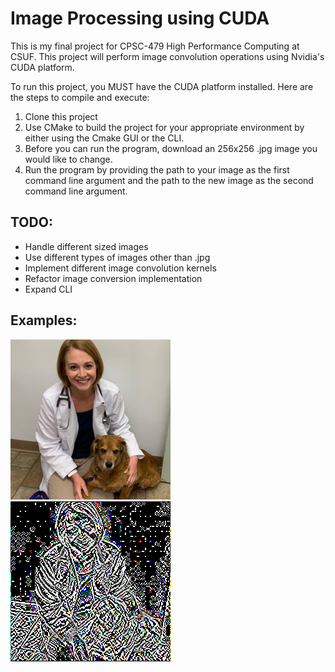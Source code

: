 # Image Processing using CUDA

This is my final project for CPSC-479 High Performance Computing at CSUF. This project will perform image convolution operations using Nvidia's CUDA platform.

To run this project, you MUST have the CUDA platform installed. 
Here are the steps to compile and execute:
1. Clone this project
2. Use CMake to build the project for your appropriate environment by either using the Cmake GUI or the CLI.
3. Before you can run the program, download an 256x256 .jpg image you would like to change.
4. Run the program by providing the path to your image as the first command line argument and the path to the new image as the second command line argument.

## TODO:
* Handle different sized images
* Use different types of images other than .jpg
* Implement different image convolution kernels
* Refactor image conversion implementation
* Expand CLI


## Examples:

![Original Image](images/dogandperson.jpeg)
![New Image after Edge Detection Kernel applied](images/edge_detection.jpg)